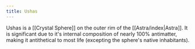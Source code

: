 ```yaml
---
title: Ushas
---
```


Ushas is a [[Crystal Sphere]] on the outer rim of the [[Astra/index|Astra]]. It is significant due to it's internal composition of nearly 100% antimatter, making it antithetical to most life (excepting the sphere's native inhabitants).